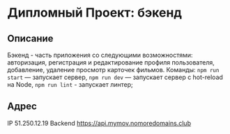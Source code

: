 # Дипломный Проект: бэкенд

## Описание

Бэкенд - часть приложения со следующими возможностями: авторизация, регистрация и редактирование профиля пользователя, добавление, удаление просмотр карточек фильмов. Команды: `npm run start` — запускает сервер, `npm run dev` — запускает сервер с hot-reload на Node, `npm run lint` - запускает линтер;

## Адрес

IP 51.250.12.19
Backend <https://api.mymov.nomoredomains.club>

